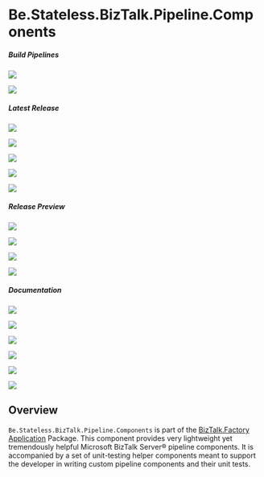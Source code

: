 ﻿# Be.Stateless.BizTalk.Pipeline.Components

##### Build Pipelines

[![][pipeline.mr.badge]][pipeline.mr]

[![][pipeline.ci.badge]][pipeline.ci]

##### Latest Release

[![][nuget.badge]][nuget]

[![][nuget.unit.badge]][nuget.unit]

[![][nuget.nunit.badge]][nuget.nunit]

[![][nuget.xunit.badge]][nuget.xunit]

[![][release.badge]][release]

##### Release Preview

[![][nuget.preview.badge]][nuget.preview]

[![][nuget.unit.preview.badge]][nuget.unit.preview]

[![][nuget.nunit.preview.badge]][nuget.nunit.preview]

[![][nuget.xunit.preview.badge]][nuget.xunit.preview]

##### Documentation

[![][doc.main.badge]][doc.main]

[![][doc.this.badge]][doc.this]

[![][help.badge]][help]

[![][help.unit.badge]][help.unit]

[![][help.nunit.badge]][help.nunit]

[![][help.xunit.badge]][help.xunit]

## Overview

`Be.Stateless.BizTalk.Pipeline.Components` is part of the [BizTalk.Factory Application][biztalk.factory.application] Package. This component provides very lightweight yet tremendously helpful Microsoft BizTalk Server® pipeline components. It is accompanied by a set of unit-testing helper components meant to support the developer in writing custom pipeline components and their unit tests.

<!-- badges -->

[doc.main.badge]: https://img.shields.io/static/v1?label=BizTalk.Factory%20SDK&message=User's%20Guide&color=8CA1AF&logo=readthedocs
[doc.main]: https://www.stateless.be/ "BizTalk.Factory SDK User's Guide"
[doc.this.badge]: https://img.shields.io/static/v1?label=Be.Stateless.BizTalk.Pipeline.Components&message=User's%20Guide&color=8CA1AF&logo=readthedocs
[doc.this]: https://www.stateless.be/BizTalk/Pipeline/Components "Be.Stateless.BizTalk.Pipeline.Components User's Guide"
[github.badge]: https://img.shields.io/static/v1?label=Repository&message=Be.Stateless.BizTalk.Pipeline.Components&logo=github
[github]: https://github.com/icraftsoftware/Be.Stateless.BizTalk.Pipeline.Components "Be.Stateless.BizTalk.Pipeline.Components GitHub Repository"
[help.badge]: https://img.shields.io/static/v1?label=Be.Stateless.BizTalk.Pipeline.Components&message=Developer%20Help&color=8CA1AF&logo=microsoftacademic
[help]: https://github.com/icraftsoftware/biztalk.factory.github.io/blob/master/Help/BizTalk/Pipeline/Components/README.md "Be.Stateless.BizTalk.Pipeline.Components Developer Help"
[help.nunit.badge]: https://img.shields.io/static/v1?label=Be.Stateless.BizTalk.Pipeline.Components.NUnit&message=Developer%20Help&color=8CA1AF&logo=microsoftacademic
[help.nunit]: https://github.com/icraftsoftware/biztalk.factory.github.io/blob/master/Help/BizTalk/Pipeline/Components/NUnit/README.md "Be.Stateless.BizTalk.Pipeline.Components.NUnit Developer Help"
[help.unit.badge]: https://img.shields.io/static/v1?label=Be.Stateless.BizTalk.Pipeline.Components.Unit&message=Developer%20Help&color=8CA1AF&logo=microsoftacademic
[help.unit]: https://github.com/icraftsoftware/biztalk.factory.github.io/blob/master/Help/BizTalk/Pipeline/Components/Unit/README.md "Be.Stateless.BizTalk.Pipeline.Components.Unit Developer Help"
[help.xunit.badge]: https://img.shields.io/static/v1?label=Be.Stateless.BizTalk.Pipeline.Components.XUnit&message=Developer%20Help&color=8CA1AF&logo=microsoftacademic
[help.xunit]: https://github.com/icraftsoftware/biztalk.factory.github.io/blob/master/Help/BizTalk/Pipeline/Components/XUnit/README.md "Be.Stateless.BizTalk.Pipeline.Components.XUnit Developer Help"
[nuget.badge]: https://img.shields.io/nuget/v/Be.Stateless.BizTalk.Pipeline.Components.svg?label=Be.Stateless.BizTalk.Pipeline.Components&style=flat&logo=nuget
[nuget]: https://www.nuget.org/packages/Be.Stateless.BizTalk.Pipeline.Components "Be.Stateless.BizTalk.Pipeline.Components NuGet Package"
[nuget.preview.badge]: https://badge-factory.azurewebsites.net/package/icraftsoftware/be.stateless/BizTalk.Factory.Preview/Be.Stateless.BizTalk.Pipeline.Components?logo=nuget
[nuget.preview]: https://dev.azure.com/icraftsoftware/be.stateless/_packaging?_a=package&feed=BizTalk.Factory.Preview&package=Be.Stateless.BizTalk.Pipeline.Components&protocolType=NuGet "Be.Stateless.BizTalk.Pipeline.Components Preview NuGet Package"
[nuget.nunit.badge]: https://img.shields.io/nuget/v/Be.Stateless.BizTalk.Pipeline.Components.NUnit.svg?label=Be.Stateless.BizTalk.Pipeline.Components.NUnit&style=flat&logo=nuget
[nuget.nunit]: https://www.nuget.org/packages/Be.Stateless.BizTalk.Pipeline.Components.NUnit "Be.Stateless.BizTalk.Pipeline.Components.NUnit NuGet Package"
[nuget.nunit.preview.badge]: https://badge-factory.azurewebsites.net/package/icraftsoftware/be.stateless/BizTalk.Factory.Preview/Be.Stateless.BizTalk.Pipeline.Components.NUnit?logo=nuget
[nuget.nunit.preview]: https://dev.azure.com/icraftsoftware/be.stateless/_packaging?_a=package&feed=BizTalk.Factory.Preview&package=Be.Stateless.BizTalk.Pipeline.Components.NUnit&protocolType=NuGet "Be.Stateless.BizTalk.Pipeline.Components.NUnit Preview NuGet Package"
[nuget.unit.badge]: https://img.shields.io/nuget/v/Be.Stateless.BizTalk.Pipeline.Components.Unit.svg?label=Be.Stateless.BizTalk.Pipeline.Components.Unit&style=flat&logo=nuget
[nuget.unit]: https://www.nuget.org/packages/Be.Stateless.BizTalk.Pipeline.Components.Unit "Be.Stateless.BizTalk.Pipeline.Components.Unit NuGet Package"
[nuget.unit.preview.badge]: https://badge-factory.azurewebsites.net/package/icraftsoftware/be.stateless/BizTalk.Factory.Preview/Be.Stateless.BizTalk.Pipeline.Components.Unit?logo=nuget
[nuget.unit.preview]: https://dev.azure.com/icraftsoftware/be.stateless/_packaging?_a=package&feed=BizTalk.Factory.Preview&package=Be.Stateless.BizTalk.Pipeline.Components.Unit&protocolType=NuGet "Be.Stateless.BizTalk.Pipeline.Components.Unit Preview NuGet Package"
[nuget.xunit.badge]: https://img.shields.io/nuget/v/Be.Stateless.BizTalk.Pipeline.Components.XUnit.svg?label=Be.Stateless.BizTalk.Pipeline.Components.XUnit&style=flat&logo=nuget
[nuget.xunit]: https://www.nuget.org/packages/Be.Stateless.BizTalk.Pipeline.Components.XUnit "Be.Stateless.BizTalk.Pipeline.Components.XUnit NuGet Package"
[nuget.xunit.preview.badge]: https://badge-factory.azurewebsites.net/package/icraftsoftware/be.stateless/BizTalk.Factory.Preview/Be.Stateless.BizTalk.Pipeline.Components.XUnit?logo=nuget
[nuget.xunit.preview]: https://dev.azure.com/icraftsoftware/be.stateless/_packaging?_a=package&feed=BizTalk.Factory.Preview&package=Be.Stateless.BizTalk.Pipeline.Components.XUnit&protocolType=NuGet "Be.Stateless.BizTalk.Pipeline.Components.XUnit Preview NuGet Package"
[pipeline.ci.badge]: https://dev.azure.com/icraftsoftware/be.stateless/_apis/build/status/Be.Stateless.BizTalk.Pipeline.Components%20Continuous%20Integration?branchName=master&label=Continuous%20Integration%20Build
[pipeline.ci]: https://dev.azure.com/icraftsoftware/be.stateless/_build/latest?definitionId=37&branchName=master "Be.Stateless.BizTalk.Pipeline.Components Continuous Integration Build Pipeline"
[pipeline.mr.badge]: https://dev.azure.com/icraftsoftware/be.stateless/_apis/build/status/Be.Stateless.BizTalk.Pipeline.Components%20Manual%20Release?branchName=master&label=Manual%20Release%20Build
[pipeline.mr]: https://dev.azure.com/icraftsoftware/be.stateless/_build/latest?definitionId=38&branchName=master "Be.Stateless.BizTalk.Pipeline.Components Manual Release Build Pipeline"
[release.badge]: https://img.shields.io/github/v/release/icraftsoftware/Be.Stateless.BizTalk.Pipeline.Components?label=Release&logo=github
[release]: https://github.com/icraftsoftware/Be.Stateless.BizTalk.Pipeline.Components/releases/latest "Be.Stateless.BizTalk.Pipeline.Components Release"

<!-- links -->

[biztalk.factory.application]: https://www.stateless.be/BizTalk/Factory/Application "BizTalk.Factory Application"

